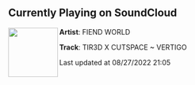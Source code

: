 ## Currently Playing on SoundCloud

[<img align="left" width="100" src="https://i1.sndcdn.com/artworks-VnukYQb2bZmdRzVj-K783gw-t500x500.jpg">](https://soundcloud.com/fiendworldwide/tir3d-x-cutspace-vertigo)

**Artist**: FIEND WORLD 

**Track**: TIR3D X CUTSPACE  ~ VERTIGO

Last updated at 08/27/2022 21:05
